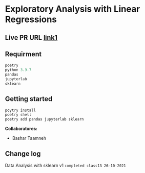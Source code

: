 # Exploratory Analysis with Linear Regressions

## **Live PR URL** [link1](https://github.com/BasharTaamneh/linear_regression/pull/1)


## Requirment

```javascript
poetry
python 3.9.7
pandas
jupyterlab  
sklearn
```

## Getting started

```bash
poytry install
poetry shell
poetry add pandas jupyterlab sklearn 
```


**Collaboratores:**

* Bashar Taamneh

## Change log
Data Analysis with sklearn v1  `completed class13 26-10-2021`